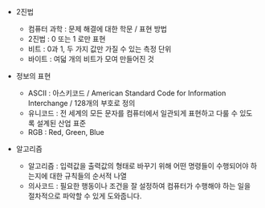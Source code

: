 * 2진법
    * 컴퓨터 과학 : 문제 해결에 대한 학문 / 표현 방법
    * 2진법 : 0 또는 1 로만 표현
    * 비트 : 0과 1, 두 가지 값만 가질 수 있는 측정 단위
    * 바이트 : 여덟 개의 비트가 모여 만들어진 것

* 정보의 표현
    * ASCII : 아스키코드 / American Standard Code for Information Interchange / 128개의 부호로 정의
    * 유니코드 : 전 세계의 모든 문자를 컴퓨터에서 일관되게 표현하고 다룰 수 있도록 설계된 산업 표준
    * RGB : Red, Green, Blue

* 알고리즘
    * 알고리즘 : 입력값을 출력값의 형태로 바꾸기 위해 어떤 명령들이 수행되어야 하는지에 대한 규칙들의 순서적 나열
    * 의사코드 : 필요한 행동이나 조건을 잘 설정하여 컴퓨터가 수행해야 하는 일을 절차적으로 파악할 수 있게 도와줍니다.